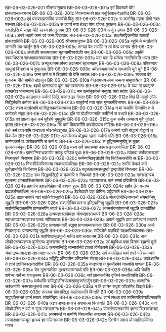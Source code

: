 BR-06-03-026-001	श्रीभगवानुवाच
BR-06-03-026-001a	इमं विवस्वते योगं प्रोक्तवानहमव्ययम्
BR-06-03-026-001c	विवस्वान्मनवे प्राह मनुरिक्ष्वाकवेऽब्रवीत्
BR-06-03-026-002a	एवं परम्पराप्राप्तमिमं राजर्षयो विदुः
BR-06-03-026-002c	स कालेनेह महता योगो नष्टः परन्तप
BR-06-03-026-003a	स एवायं मया तेऽद्य योगः प्रोक्तः पुरातनः
BR-06-03-026-003c	भक्तोऽसि मे सखा चेति रहस्यं ह्येतदुत्तमम्
BR-06-03-026-004	अर्जुन उवाच
BR-06-03-026-004a	अपरं भवतो जन्म परं जन्म विवस्वतः
BR-06-03-026-004c	कथमेतद्विजानीयां त्वमादौ प्रोक्तवानिति
BR-06-03-026-005	श्रीभगवानुवाच
BR-06-03-026-005a	बहूनि मे व्यतीतानि जन्मानि तव चार्जुन
BR-06-03-026-005c	तान्यहं वेद सर्वाणि न त्वं वेत्थ परन्तप
BR-06-03-026-006a	अजोऽपि सन्नव्ययात्मा भूतानामीश्वरोऽपि सन्
BR-06-03-026-006c	प्रकृतिं स्वामधिष्ठाय सम्भवाम्यात्ममायया
BR-06-03-026-007a	यदा यदा हि धर्मस्य ग्लानिर्भवति भारत
BR-06-03-026-007c	अभ्युत्थानमधर्मस्य तदात्मानं सृजाम्यहम्
BR-06-03-026-008a	परित्राणाय साधूनां विनाशाय च दुष्कृताम्
BR-06-03-026-008c	धर्मसंस्थापनार्थाय सम्भवामि युगे युगे
BR-06-03-026-009a	जन्म कर्म च मे दिव्यमेवं यो वेत्ति तत्त्वतः
BR-06-03-026-009c	त्यक्त्वा देहं पुनर्जन्म नैति मामेति सोऽर्जुन
BR-06-03-026-010a	वीतरागभयक्रोधा मन्मया मामुपाश्रिताः
BR-06-03-026-010c	बहवो ज्ञानतपसा पूता मद्भावमागताः
BR-06-03-026-011a	ये यथा मां प्रपद्यन्ते तांस्तथैव भजाम्यहम्
BR-06-03-026-011c	मम वर्त्मानुवर्तन्ते मनुष्याः पार्थ सर्वशः
BR-06-03-026-012a	काङ्क्षन्तः कर्मणां सिद्धिं यजन्त इह देवताः
BR-06-03-026-012c	क्षिप्रं हि मानुषे लोके सिद्धिर्भवति कर्मजा
BR-06-03-026-013a	चातुर्वर्ण्यं मया सृष्टं गुणकर्मविभागशः
BR-06-03-026-013c	तस्य कर्तारमपि मां विद्ध्यकर्तारमव्ययम्
BR-06-03-026-014a	न मां कर्माणि लिम्पन्ति न मे कर्मफले स्पृहा
BR-06-03-026-014c	इति मां योऽभिजानाति कर्मभिर्न स बध्यते
BR-06-03-026-015a	एवं ज्ञात्वा कृतं कर्म पूर्वैरपि मुमुक्षुभिः
BR-06-03-026-015c	कुरु कर्मैव तस्मात्त्वं पूर्वैः पूर्वतरं कृतम्
BR-06-03-026-016a	किं कर्म किमकर्मेति कवयोऽप्यत्र मोहिताः
BR-06-03-026-016c	तत्ते कर्म प्रवक्ष्यामि यज्ज्ञात्वा मोक्ष्यसेऽशुभात्
BR-06-03-026-017a	कर्मणो ह्यपि बोद्धव्यं बोद्धव्यं च विकर्मणः
BR-06-03-026-017c	अकर्मणश्च बोद्धव्यं गहना कर्मणो गतिः
BR-06-03-026-018a	कर्मण्यकर्म यः पश्येदकर्मणि च कर्म यः
BR-06-03-026-018c	स बुद्धिमान्मनुष्येषु स युक्तः कृत्स्नकर्मकृत्
BR-06-03-026-019a	यस्य सर्वे समारम्भाः कामसङ्कल्पवर्जिताः
BR-06-03-026-019c	ज्ञानाग्निदग्धकर्माणं तमाहुः पण्डितं बुधाः
BR-06-03-026-020a	त्यक्त्वा कर्मफलासङ्गं नित्यतृप्तो निराश्रयः
BR-06-03-026-020c	कर्मण्यभिप्रवृत्तोऽपि नैव किञ्चित्करोति सः
BR-06-03-026-021a	निराशीर्यतचित्तात्मा त्यक्तसर्वपरिग्रहः
BR-06-03-026-021c	शारीरं केवलं कर्म कुर्वन्नाप्नोति किल्बिषम्
BR-06-03-026-022a	यदृच्छालाभसन्तुष्टो द्वन्द्वातीतो विमत्सरः
BR-06-03-026-022c	समः सिद्धावसिद्धौ च कृत्वापि न निबध्यते
BR-06-03-026-023a	गतसङ्गस्य मुक्तस्य ज्ञानावस्थितचेतसः
BR-06-03-026-023c	यज्ञायाचरतः कर्म समग्रं प्रविलीयते
BR-06-03-026-024a	ब्रह्मार्पणं ब्रह्महविर्ब्रह्माग्नौ ब्रह्मणा हुतम्
BR-06-03-026-024c	ब्रह्मैव तेन गन्तव्यं ब्रह्मकर्मसमाधिना
BR-06-03-026-025a	दैवमेवापरे यज्ञं योगिनः पर्युपासते
BR-06-03-026-025c	ब्रह्माग्नावपरे यज्ञं यज्ञेनैवोपजुह्वति
BR-06-03-026-026a	श्रोत्रादीनीन्द्रियाण्यन्ये संयमाग्निषु जुह्वति
BR-06-03-026-026c	शब्दादीन्विषयानन्य इन्द्रियाग्निषु जुह्वति
BR-06-03-026-027a	सर्वाणीन्द्रियकर्माणि प्राणकर्माणि चापरे
BR-06-03-026-027c	आत्मसंयमयोगाग्नौ जुह्वति ज्ञानदीपिते
BR-06-03-026-028a	द्रव्ययज्ञास्तपोयज्ञा योगयज्ञास्तथापरे
BR-06-03-026-028c	स्वाध्यायज्ञानयज्ञाश्च यतयः संशितव्रताः
BR-06-03-026-029a	अपाने जुह्वति प्राणं प्राणेऽपानं तथापरे
BR-06-03-026-029c	प्राणापानगती रुद्ध्वा प्राणायामपरायणाः
BR-06-03-026-030a	अपरे नियताहाराः प्राणान्प्राणेषु जुह्वति
BR-06-03-026-030c	सर्वेऽप्येते यज्ञविदो यज्ञक्षपितकल्मषाः
BR-06-03-026-031a	यज्ञशिष्टामृतभुजो यान्ति ब्रह्म सनातनम्
BR-06-03-026-031c	नायं लोकोऽस्त्ययज्ञस्य कुतोऽन्यः कुरुसत्तम
BR-06-03-026-032a	एवं बहुविधा यज्ञा वितता ब्रह्मणो मुखे
BR-06-03-026-032c	कर्मजान्विद्धि तान्सर्वानेवं ज्ञात्वा विमोक्ष्यसे
BR-06-03-026-033a	श्रेयान्द्रव्यमयाद्यज्ञाज्ज्ञानयज्ञः परन्तप
BR-06-03-026-033c	सर्वं कर्माखिलं पार्थ ज्ञाने परिसमाप्यते
BR-06-03-026-034a	तद्विद्धि प्रणिपातेन परिप्रश्नेन सेवया
BR-06-03-026-034c	उपदेक्ष्यन्ति ते ज्ञानं ज्ञानिनस्तत्त्वदर्शिनः
BR-06-03-026-035a	यज्ज्ञात्वा न पुनर्मोहमेवं यास्यसि पाण्डव
BR-06-03-026-035c	येन भूतान्यशेषेण द्रक्ष्यस्यात्मन्यथो मयि
BR-06-03-026-036a	अपि चेदसि पापेभ्यः सर्वेभ्यः पापकृत्तमः
BR-06-03-026-036c	सर्वं ज्ञानप्लवेनैव वृजिनं सन्तरिष्यसि
BR-06-03-026-037a	यथैधांसि समिद्धोऽग्निर्भस्मसात्कुरुतेऽर्जुन
BR-06-03-026-037c	ज्ञानाग्निः सर्वकर्माणि भस्मसात्कुरुते तथा
BR-06-03-026-038a	न हि ज्ञानेन सदृशं पवित्रमिह विद्यते
BR-06-03-026-038c	तत्स्वयं योगसंसिद्धः कालेनात्मनि विन्दति
BR-06-03-026-039a	श्रद्धावाँल्लभते ज्ञानं तत्परः संयतेन्द्रियः
BR-06-03-026-039c	ज्ञानं लब्ध्वा परां शान्तिमचिरेणाधिगच्छति
BR-06-03-026-040a	अज्ञश्चाश्रद्दधानश्च संशयात्मा विनश्यति
BR-06-03-026-040c	नायं लोकोऽस्ति न परो न सुखं संशयात्मनः
BR-06-03-026-041a	योगसंन्यस्तकर्माणं ज्ञानसञ्छिन्नसंशयम्
BR-06-03-026-041c	आत्मवन्तं न कर्माणि निबध्नन्ति धनञ्जय
BR-06-03-026-042a	तस्मादज्ञानसम्भूतं हृत्स्थं ज्ञानासिनात्मनः
BR-06-03-026-042c	छित्त्वैनं संशयं योगमातिष्ठोत्तिष्ठ भारत

